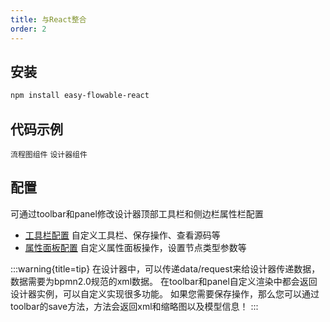 ```yaml
---
title: 与React整合
order: 2
---
```


## 安装
```bash
npm install easy-flowable-react
```

## 代码示例
<code src="./demo/viewer.tsx">流程图组件</code>
<code src="./demo/designer.tsx">设计器组件</code>

## 配置
可通过toolbar和panel修改设计器顶部工具栏和侧边栏属性栏配置

- [工具栏配置](../Bpmn/index.md#toolbarprops) 自定义工具栏、保存操作、查看源码等
- [属性面板配置](../Bpmn/index.md#panelprops) 自定义属性面板操作，设置节点类型参数等

:::warning{title=tip}
在设计器中，可以传递data/request来给设计器传递数据，数据需要为bpmn2.0规范的xml数据。
在toolbar和panel自定义渲染中都会返回设计器实例，可以自定义实现很多功能。
如果您需要保存操作，那么您可以通过toolbar的save方法，方法会返回xml和缩略图以及模型信息！
:::
